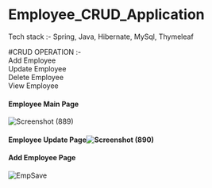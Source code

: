 # Employee_CRUD_Application

Tech stack :- Spring, Java, Hibernate, MySql, Thymeleaf

#CRUD OPERATION :-<br>
Add Employee<br>
Update Employee<br>
Delete Employee<br>
View Employee

#### Employee Main Page
![Screenshot (889)](https://user-images.githubusercontent.com/101393436/204155812-1ad756fd-ce9e-4869-9c0a-f6cc59dcb7b6.png)

#### Employee Update Page![Screenshot (890)](https://user-images.githubusercontent.com/101393436/204155898-d6cf0975-16c1-488c-af67-467388021045.png)

#### Add Employee Page
![EmpSave](https://user-images.githubusercontent.com/101393436/204156093-f8239893-630b-41b4-87e3-3111d7cc0717.png)
